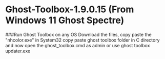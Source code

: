 # Ghost-Toolbox-1.9.0.15 (From Windows 11 Ghost Spectre)

###Run Ghost Toolbox on any OS
Download the files, copy paste the "nhcolor.exe" in System32
copy paste ghost toolbox folder in C directory and now open the ghost_toolbox.cmd as admin or use ghost toolbox updater.exe
